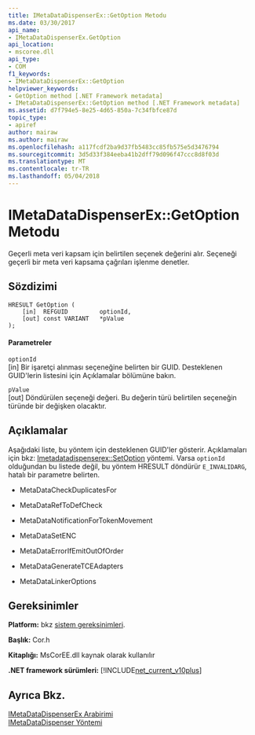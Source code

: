 ```yaml
---
title: IMetaDataDispenserEx::GetOption Metodu
ms.date: 03/30/2017
api_name:
- IMetaDataDispenserEx.GetOption
api_location:
- mscoree.dll
api_type:
- COM
f1_keywords:
- IMetaDataDispenserEx::GetOption
helpviewer_keywords:
- GetOption method [.NET Framework metadata]
- IMetaDataDispenserEx::GetOption method [.NET Framework metadata]
ms.assetid: d7f794e5-8e25-4d65-850a-7c34fbfce87d
topic_type:
- apiref
author: mairaw
ms.author: mairaw
ms.openlocfilehash: a117fcdf2ba9d37fb5483cc85fb575e5d3476794
ms.sourcegitcommit: 3d5d33f384eeba41b2dff79d096f47ccc8d8f03d
ms.translationtype: MT
ms.contentlocale: tr-TR
ms.lasthandoff: 05/04/2018
---
```

# <a name="imetadatadispenserexgetoption-method"></a>IMetaDataDispenserEx::GetOption Metodu
Geçerli meta veri kapsam için belirtilen seçenek değerini alır. Seçeneği geçerli bir meta veri kapsama çağrıları işlenme denetler.  
  
## <a name="syntax"></a>Sözdizimi  
  
```  
HRESULT GetOption (  
    [in]  REFGUID         optionId,   
    [out] const VARIANT   *pValue  
);  
```  
  
#### <a name="parameters"></a>Parametreler  
 `optionId`  
 [in] Bir işaretçi alınması seçeneğine belirten bir GUID. Desteklenen GUID'lerin listesini için Açıklamalar bölümüne bakın.  
  
 `pValue`  
 [out] Döndürülen seçeneği değeri. Bu değerin türü belirtilen seçeneğin türünde bir değişken olacaktır.  
  
## <a name="remarks"></a>Açıklamalar  
 Aşağıdaki liste, bu yöntem için desteklenen GUID'ler gösterir. Açıklamaları için bkz: [Imetadatadispenserex::SetOption](../../../../docs/framework/unmanaged-api/metadata/imetadatadispenserex-setoption-method.md) yöntemi. Varsa `optionId` olduğundan bu listede değil, bu yöntem HRESULT döndürür `E_INVALIDARG`, hatalı bir parametre belirten.  
  
-   MetaDataCheckDuplicatesFor  
  
-   MetaDataRefToDefCheck  
  
-   MetaDataNotificationForTokenMovement  
  
-   MetaDataSetENC  
  
-   MetaDataErrorIfEmitOutOfOrder  
  
-   MetaDataGenerateTCEAdapters  
  
-   MetaDataLinkerOptions  
  
## <a name="requirements"></a>Gereksinimler  
 **Platform:** bkz [sistem gereksinimleri](../../../../docs/framework/get-started/system-requirements.md).  
  
 **Başlık:** Cor.h  
  
 **Kitaplığı:** MsCorEE.dll kaynak olarak kullanılır  
  
 **.NET framework sürümleri:** [!INCLUDE[net_current_v10plus](../../../../includes/net-current-v10plus-md.md)]  
  
## <a name="see-also"></a>Ayrıca Bkz.  
 [IMetaDataDispenserEx Arabirimi](../../../../docs/framework/unmanaged-api/metadata/imetadatadispenserex-interface.md)  
 [IMetaDataDispenser Yöntemi](../../../../docs/framework/unmanaged-api/metadata/imetadatadispenser-interface.md)
